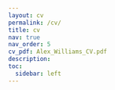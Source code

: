 ```yaml
---
layout: cv
permalink: /cv/
title: cv
nav: true
nav_order: 5
cv_pdf: Alex_Williams_CV.pdf
description:
toc:
  sidebar: left
---
```

